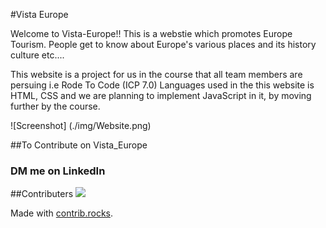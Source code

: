 #Vista Europe

Welcome to Vista-Europe!!
This is a webstie which promotes Europe Tourism.
People get to know about Europe's various places and its history culture etc....

This website is a project for us in the course that all team members are persuing i.e Rode To Code (ICP 7.0)
Languages used in the this website is HTML, CSS and we are planning to implement JavaScript in it, by moving further by the course.

![Screenshot] (./img/Website.png)

##To Contribute on Vista_Europe
### DM me on LinkedIn 


##Contributers
<a href="https://github.com/sahilPatil20/vista-europe-group-project-1-icp-7/graphs/contributors">
  <img src="https://contrib.rocks/image?repo=sahilPatil20/vista-europe-group-project-1-icp-7" />
</a>

Made with [contrib.rocks](https://contrib.rocks).
